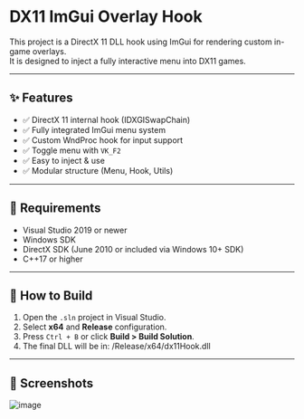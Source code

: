 # DX11 ImGui Overlay Hook

This project is a DirectX 11 DLL hook using ImGui for rendering custom in-game overlays.  
It is designed to inject a fully interactive menu into DX11 games.

---

## ✨ Features

- ✅ DirectX 11 internal hook (IDXGISwapChain)
- ✅ Fully integrated ImGui menu system
- ✅ Custom WndProc hook for input support
- ✅ Toggle menu with `VK_F2`
- ✅ Easy to inject & use
- ✅ Modular structure (Menu, Hook, Utils)

---

## 🧱 Requirements

- Visual Studio 2019 or newer
- Windows SDK
- DirectX SDK (June 2010 or included via Windows 10+ SDK)
- C++17 or higher

---

## 🔧 How to Build

1. Open the `.sln` project in Visual Studio.
2. Select **x64** and **Release** configuration.
3. Press `Ctrl + B` or click **Build > Build Solution**.
4. The final DLL will be in:  /Release/x64/dx11Hook.dll

---

## 📸 Screenshots

![image](https://github.com/user-attachments/assets/484619e6-b5c1-49c6-ba01-982abb5dd5c0)


